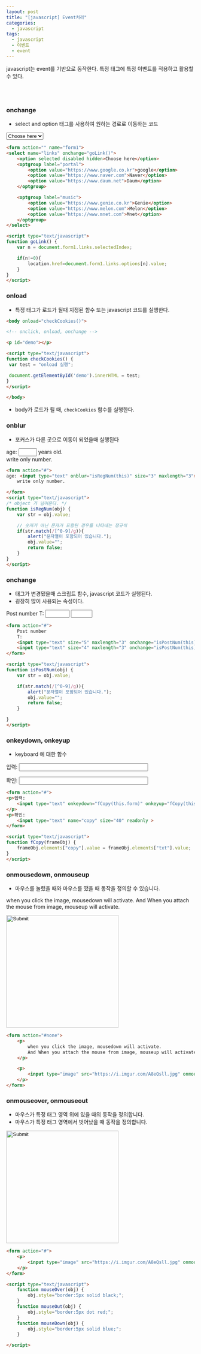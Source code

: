 ```yaml
---
layout: post
title: "[javascript] Event처리"
categories:
  - javascript
tags:
  - javascript
  - 이벤트
  - event
---
```


javascript는 event를 기반으로 동작한다.
특정 태그에 특정 이벤트를 적용하고 활용할 수 있다.


<br><br>

### onchange

- select and option 태그를 사용하여 원하는 경로로 이동하는 코드

<div class="example">
<form action="" name="form1">
<select name="links" onchange="goLink()">
  	<option selected disabled hidden>Choose here</option>
    <optgroup label="portal">
  		<option value="https://www.google.co.kr">google</option>
  		<option value="https://www.naver.com">Naver</option>
  		<option value="https://www.daum.net">Daum</option>
  	</optgroup>

  	<optgroup label="music">
  		<option value="https://www.genie.co.kr">Genie</option>
  		<option value="https://www.melon.com">Melon</option>
  		<option value="https://www.mnet.com">Mnet</option>
  	</optgroup>
</select>

<script type="text/javascript">
function goLink() {
	var n = document.form1.links.selectedIndex;

	if(n!=0){
		location.href=document.form1.links.options[n].value;
	}
}
</script>
</form>
</div>


```html
<form action="" name="form1">
<select name="links" onchange="goLink()">
  	<option selected disabled hidden>Choose here</option>
	<optgroup label="portal">
		<option value="https://www.google.co.kr">google</option>
		<option value="https://www.naver.com">Naver</option>
		<option value="https://www.daum.net">Daum</option>
	</optgroup>

	<optgroup label="music">
		<option value="https://www.genie.co.kr">Genie</option>
		<option value="https://www.melon.com">Melon</option>
		<option value="https://www.mnet.com">Mnet</option>
	</optgroup>
</select>

<script type="text/javascript">
function goLink() {
	var n = document.form1.links.selectedIndex;

	if(n!=0){
		location.href=document.form1.links.options[n].value;
	}
}
</script>
```


### onload

- 특정 태그가 로드가 될때 지정된 함수 또는 javascript 코드를 실행한다.


```html
<body onload="checkCookies()">

<!-- onclick, onload, onchange -->

<p id="demo"></p>

<script type="text/javascript">
function checkCookies() {
 var test = "onload 실행";

 document.getElementById('demo').innerHTML = test;
}
</script>

</body>
```

- body가 로드가 될 때, ```checkCookies``` 함수를 실행한다.


### onblur

- 포커스가 다른 곳으로 이동이 되었을때 실행된다

<div class="example">
  <form action="#">
  age: <input type="text" onblur="isRegNum(this)" size="3" maxlength="3"> years old. <br>
  	write only number.

  </form>  
</div>
<script type="text/javascript">

function isRegNum(obj) {
  var str = obj.value;

  // 숫자가 아닌 문자가 포함된 경우를 나타내는 정규식
  if(str.match(/[^0-9]/g)){
    alert("문자열이 포함되어 있습니다.");
    obj.value="";
    return false;
  }
}
</script>


```html
<form action="#">
age: <input type="text" onblur="isRegNum(this)" size="3" maxlength="3"> years old. <br>
	write only number.

</form>
<script type="text/javascript">
/* object 가 넘어온다. */
function isRegNum(obj) {
	var str = obj.value;

	// 숫자가 아닌 문자가 포함된 경우를 나타내는 정규식
	if(str.match(/[^0-9]/g)){
		alert("문자열이 포함되어 있습니다.");
		obj.value="";
		return false;
	}
}
</script>
```


### onchange

- 태그가 변경됐을때 스크립트 함수, javascript 코드가 실행된다.
- 굉장히 많이 사용되는 속성이다.


<div class="example">
<form action="#">
	Post number
	T:
	<input type="text" size="5" maxlength="3" onchange="isPostNum(this)">
	<input type="text" size="4" maxlength="3" onchange="isPostNum(this)">
</form>

<script type="text/javascript">
function isPostNum(obj) {
	var str = obj.value;

	if(str.match(/[^0-9]/g)){
		alert("문자열이 포함되어 있습니다.");
		obj.value="";
		return false;
	}

}
</script>
</div>


```html
<form action="#">
	Post number
	T:
	<input type="text" size="5" maxlength="3" onchange="isPostNum(this)">
	<input type="text" size="4" maxlength="3" onchange="isPostNum(this)">
</form>

<script type="text/javascript">
function isPostNum(obj) {
	var str = obj.value;

	if(str.match(/[^0-9]/g)){
		alert("문자열이 포함되어 있습니다.");
		obj.value="";
		return false;
	}

}
</script>
```


### onkeydown, onkeyup

- keyboard 에 대한 함수


<div class="example">
  <form action="#">
    <p>입력:
    	<input type="text" onkeydown="fCopy(this.form)" onkeyup="fCopy(this.form)" name="txt" size="40">
    </p>
    <p>확인:
    	<input type="text" name="copy" size="40" readonly >
    </p>
  </form>

  <script type="text/javascript">
  function fCopy(frameObj) {
  	frameObj.elements["copy"].value = frameObj.elements["txt"].value;
  }
  </script>
</div>



```html
<form action="#">
<p>입력:
	<input type="text" onkeydown="fCopy(this.form)" onkeyup="fCopy(this.form)" name="txt" size="40">
</p>
<p>확인:
	<input type="text" name="copy" size="40" readonly >
</form>

<script type="text/javascript">
function fCopy(frameObj) {
	frameObj.elements["copy"].value = frameObj.elements["txt"].value;
}
</script>
```



### onmousedown, onmouseup

- 마우스를 눌렀을 때와 마우스를 땠을 때 동작을 정의할 수 있습니다.



<div class="example">
<form action="#none">
	<p>
		when you click the image, mousedown will activate.
		And When you attach the mouse from image, mouseup will activate.
	</p>
	<p>
		<input type="image" src="https://i.imgur.com/A8eQsll.jpg" onmousedown="this.style='border: 5px solid red;'" onmouseup="this.style='border: 5px solid blue;'" width="300">  
	</p>
</form>
</div>


```html
<form action="#none">
	<p>
		when you click the image, mousedown will activate.
		And When you attach the mouse from image, mouseup will activate.
	</p>

	<p>
		<input type="image" src="https://i.imgur.com/A8eQsll.jpg" onmousedown="this.style='border: 5px solid red;'" onmouseup="this.style='border: 5px solid blue;'" width="300">   
	</p>
</form>
```


### onmouseover, onmouseout

- 마우스가 특정 태그 영역 위에 있을 때의 동작을 정의합니다.
- 마우스가 특정 태그 영역에서 벗어났을 때 동작을 정의합니다.

<div class="example">
<form action="#">
	<p>
		<input type="image" src="https://i.imgur.com/A8eQsll.jpg" onmouseover="mouseOver(this)" onmouseout="mouseOut(this)" onmousedown="mouseDown(this)" width="300">  
	</p>
</form>

<script type="text/javascript">
function mouseOver(obj) {
  obj.style="border:5px solid black;";
}
function mouseOut(obj) {
  obj.style="border:5px dot red;";
}
function mouseDown(obj) {
  obj.style="border:5px solid blue;";
}

</script>
</div>


```html
<form action="#">
	<p>
		<input type="image" src="https://i.imgur.com/A8eQsll.jpg" onmouseover="mouseOver(this)" onmouseout="mouseOut(this)" onmousedown="mouseDown(this)">  
	</p>
</form>

<script type="text/javascript">
	function mouseOver(obj) {
		obj.style="border:5px solid black;";
	}
	function mouseOut(obj) {
		obj.style="border:5px dot red;";
	}
	function mouseDown(obj) {
		obj.style="border:5px solid blue;";
	}

</script>
```
